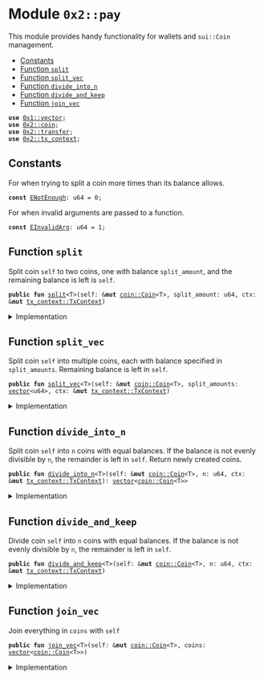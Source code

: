 
<a name="0x2_pay"></a>

# Module `0x2::pay`

This module provides handy functionality for wallets and <code>sui::Coin</code> management.


-  [Constants](#@Constants_0)
-  [Function `split`](#0x2_pay_split)
-  [Function `split_vec`](#0x2_pay_split_vec)
-  [Function `divide_into_n`](#0x2_pay_divide_into_n)
-  [Function `divide_and_keep`](#0x2_pay_divide_and_keep)
-  [Function `join_vec`](#0x2_pay_join_vec)


<pre><code><b>use</b> <a href="">0x1::vector</a>;
<b>use</b> <a href="coin.md#0x2_coin">0x2::coin</a>;
<b>use</b> <a href="transfer.md#0x2_transfer">0x2::transfer</a>;
<b>use</b> <a href="tx_context.md#0x2_tx_context">0x2::tx_context</a>;
</code></pre>



<a name="@Constants_0"></a>

## Constants


<a name="0x2_pay_ENotEnough"></a>

For when trying to split a coin more times than its balance allows.


<pre><code><b>const</b> <a href="pay.md#0x2_pay_ENotEnough">ENotEnough</a>: u64 = 0;
</code></pre>



<a name="0x2_pay_EInvalidArg"></a>

For when invalid arguments are passed to a function.


<pre><code><b>const</b> <a href="pay.md#0x2_pay_EInvalidArg">EInvalidArg</a>: u64 = 1;
</code></pre>



<a name="0x2_pay_split"></a>

## Function `split`

Split coin <code>self</code> to two coins, one with balance <code>split_amount</code>,
and the remaining balance is left is <code>self</code>.


<pre><code><b>public</b> <b>fun</b> <a href="pay.md#0x2_pay_split">split</a>&lt;T&gt;(self: &<b>mut</b> <a href="coin.md#0x2_coin_Coin">coin::Coin</a>&lt;T&gt;, split_amount: u64, ctx: &<b>mut</b> <a href="tx_context.md#0x2_tx_context_TxContext">tx_context::TxContext</a>)
</code></pre>



<details>
<summary>Implementation</summary>


<pre><code><b>public</b> entry <b>fun</b> <a href="pay.md#0x2_pay_split">split</a>&lt;T&gt;(self: &<b>mut</b> Coin&lt;T&gt;, split_amount: u64, ctx: &<b>mut</b> TxContext) {
    <a href="transfer.md#0x2_transfer_transfer">transfer::transfer</a>(
        <a href="coin.md#0x2_coin_split">coin::split</a>(self, split_amount, ctx),
        <a href="tx_context.md#0x2_tx_context_sender">tx_context::sender</a>(ctx)
    )
}
</code></pre>



</details>

<a name="0x2_pay_split_vec"></a>

## Function `split_vec`

Split coin <code>self</code> into multiple coins, each with balance specified
in <code>split_amounts</code>. Remaining balance is left in <code>self</code>.


<pre><code><b>public</b> <b>fun</b> <a href="pay.md#0x2_pay_split_vec">split_vec</a>&lt;T&gt;(self: &<b>mut</b> <a href="coin.md#0x2_coin_Coin">coin::Coin</a>&lt;T&gt;, split_amounts: <a href="">vector</a>&lt;u64&gt;, ctx: &<b>mut</b> <a href="tx_context.md#0x2_tx_context_TxContext">tx_context::TxContext</a>)
</code></pre>



<details>
<summary>Implementation</summary>


<pre><code><b>public</b> entry <b>fun</b> <a href="pay.md#0x2_pay_split_vec">split_vec</a>&lt;T&gt;(
    self: &<b>mut</b> Coin&lt;T&gt;, split_amounts: <a href="">vector</a>&lt;u64&gt;, ctx: &<b>mut</b> TxContext
) {
    <b>let</b> i = 0;
    <b>let</b> len = <a href="_length">vector::length</a>(&split_amounts);
    <b>while</b> (i &lt; len) {
        <a href="pay.md#0x2_pay_split">split</a>(self, *<a href="_borrow">vector::borrow</a>(&split_amounts, i), ctx);
        i = i + 1;
    };
}
</code></pre>



</details>

<a name="0x2_pay_divide_into_n"></a>

## Function `divide_into_n`

Split coin <code>self</code> into <code>n</code> coins with equal balances. If the balance is
not evenly divisible by <code>n</code>, the remainder is left in <code>self</code>. Return
newly created coins.


<pre><code><b>public</b> <b>fun</b> <a href="pay.md#0x2_pay_divide_into_n">divide_into_n</a>&lt;T&gt;(self: &<b>mut</b> <a href="coin.md#0x2_coin_Coin">coin::Coin</a>&lt;T&gt;, n: u64, ctx: &<b>mut</b> <a href="tx_context.md#0x2_tx_context_TxContext">tx_context::TxContext</a>): <a href="">vector</a>&lt;<a href="coin.md#0x2_coin_Coin">coin::Coin</a>&lt;T&gt;&gt;
</code></pre>



<details>
<summary>Implementation</summary>


<pre><code><b>public</b> <b>fun</b> <a href="pay.md#0x2_pay_divide_into_n">divide_into_n</a>&lt;T&gt;(self: &<b>mut</b> Coin&lt;T&gt;, n: u64, ctx: &<b>mut</b> TxContext): <a href="">vector</a>&lt;Coin&lt;T&gt;&gt; {
    <b>assert</b>!(n &gt; 0, <a href="pay.md#0x2_pay_EInvalidArg">EInvalidArg</a>);
    <b>assert</b>!(n &lt;= <a href="coin.md#0x2_coin_value">coin::value</a>(self), <a href="pay.md#0x2_pay_ENotEnough">ENotEnough</a>);
    <b>let</b> vec = <a href="_empty">vector::empty</a>&lt;Coin&lt;T&gt;&gt;();
    <b>let</b> i = 0;
    <b>let</b> split_amount = <a href="coin.md#0x2_coin_value">coin::value</a>(self) / n;
    <b>while</b> (i &lt; n - 1) {
        <a href="_push_back">vector::push_back</a>(&<b>mut</b> vec, <a href="coin.md#0x2_coin_split">coin::split</a>(self, split_amount, ctx));
        i = i + 1;
    };
    vec
}
</code></pre>



</details>

<a name="0x2_pay_divide_and_keep"></a>

## Function `divide_and_keep`

Divide coin <code>self</code> into <code>n</code> coins with equal balances. If the balance is
not evenly divisible by <code>n</code>, the remainder is left in <code>self</code>.


<pre><code><b>public</b> <b>fun</b> <a href="pay.md#0x2_pay_divide_and_keep">divide_and_keep</a>&lt;T&gt;(self: &<b>mut</b> <a href="coin.md#0x2_coin_Coin">coin::Coin</a>&lt;T&gt;, n: u64, ctx: &<b>mut</b> <a href="tx_context.md#0x2_tx_context_TxContext">tx_context::TxContext</a>)
</code></pre>



<details>
<summary>Implementation</summary>


<pre><code><b>public</b> entry <b>fun</b> <a href="pay.md#0x2_pay_divide_and_keep">divide_and_keep</a>&lt;T&gt;(self: &<b>mut</b> Coin&lt;T&gt;, n: u64, ctx: &<b>mut</b> TxContext) {
    <b>let</b> vec: <a href="">vector</a>&lt;Coin&lt;T&gt;&gt; = <a href="pay.md#0x2_pay_divide_into_n">divide_into_n</a>(self, n, ctx);
    <b>let</b> i = 0;
    <b>let</b> len = <a href="_length">vector::length</a>(&vec);
    <b>while</b> (i &lt; len) {
        <a href="transfer.md#0x2_transfer_transfer">transfer::transfer</a>(<a href="_pop_back">vector::pop_back</a>(&<b>mut</b> vec), <a href="tx_context.md#0x2_tx_context_sender">tx_context::sender</a>(ctx));
        i = i + 1;
    };
    <a href="_destroy_empty">vector::destroy_empty</a>(vec);
}
</code></pre>



</details>

<a name="0x2_pay_join_vec"></a>

## Function `join_vec`

Join everything in <code>coins</code> with <code>self</code>


<pre><code><b>public</b> <b>fun</b> <a href="pay.md#0x2_pay_join_vec">join_vec</a>&lt;T&gt;(self: &<b>mut</b> <a href="coin.md#0x2_coin_Coin">coin::Coin</a>&lt;T&gt;, coins: <a href="">vector</a>&lt;<a href="coin.md#0x2_coin_Coin">coin::Coin</a>&lt;T&gt;&gt;)
</code></pre>



<details>
<summary>Implementation</summary>


<pre><code><b>public</b> entry <b>fun</b> <a href="pay.md#0x2_pay_join_vec">join_vec</a>&lt;T&gt;(self: &<b>mut</b> Coin&lt;T&gt;, coins: <a href="">vector</a>&lt;Coin&lt;T&gt;&gt;) {
    <b>let</b> i = 0;
    <b>let</b> len = <a href="_length">vector::length</a>(&coins);
    <b>while</b> (i &lt; len) {
        <b>let</b> <a href="coin.md#0x2_coin">coin</a> = <a href="_remove">vector::remove</a>(&<b>mut</b> coins, i);
        <a href="coin.md#0x2_coin_join">coin::join</a>(self, <a href="coin.md#0x2_coin">coin</a>);
        i = i + 1
    };
    // safe because we've drained the <a href="">vector</a>
    <a href="_destroy_empty">vector::destroy_empty</a>(coins)
}
</code></pre>



</details>
